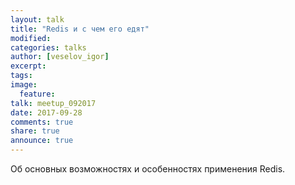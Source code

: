 ```yaml
---
layout: talk
title: "Redis и с чем его едят"
modified:
categories: talks
author: [veselov_igor]
excerpt:
tags:
image:
  feature:
talk: meetup_092017
date: 2017-09-28
comments: true
share: true
announce: true
---
```


Об основных возможностях и особенностях применения Redis.